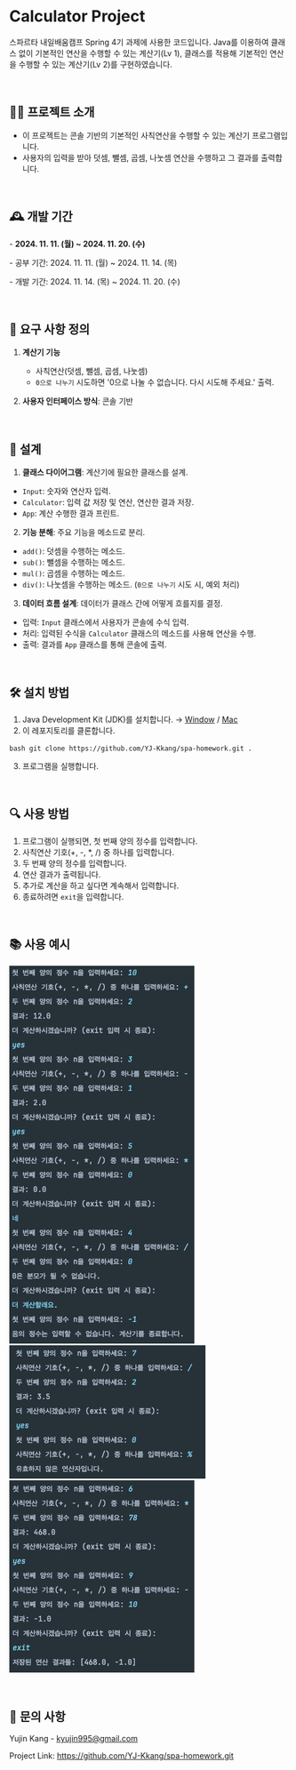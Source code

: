 # Calculator Project
스파르타 내일배움캠프 Spring 4기 과제에 사용한 코드입니다. Java를 이용하여 클래스 없이 기본적인 연산을 수행할 수 있는 계산기(Lv 1), 클래스를 적용해 기본적인 연산을 수행할 수 있는 계산기(Lv 2)를 구현하였습니다.

<br>

## 🧑‍🏫 프로젝트 소개
- 이 프로젝트는 콘솔 기반의 기본적인 사칙연산을 수행할 수 있는 계산기 프로그램입니다.
- 사용자의 입력을 받아 덧셈, 뺄셈, 곱셈, 나눗셈 연산을 수행하고 그 결과를 출력합니다.   

<br>

## 🕰️ 개발 기간

\- **2024. 11. 11. (월) ~ 2024. 11. 20. (수)**

\- 공부 기간: 2024. 11. 11. (월) ~ 2024. 11. 14. (목)

\- 개발 기간: 2024. 11. 14. (목) ~ 2024. 11. 20. (수)

<br>

## 💬 요구 사항 정의
1. **계산기 기능**
    - 사칙연산(덧셈, 뺄셈, 곱셈, 나눗셈)
    - `0으로 나누기` 시도하면 '0으로 나눌 수 없습니다. 다시 시도해 주세요.' 출력.

2. **사용자 인터페이스 방식**: 콘솔 기반

<br>

## 📝 설계
1. **클래스 다이어그램**: 계산기에 필요한 클래스를 설계.
- `Input`: 숫자와 연산자 입력.
- `Calculator`: 입력 값 저장 및 연산, 연산한 결과 저장.
- `App`: 계산 수행한 결과 프린트.

2. **기능 분해**: 주요 기능을 메소드로 분리.
- `add()`: 덧셈을 수행하는 메소드.
- `sub()`: 뺄셈을 수행하는 메소드.
- `mul()`: 곱셈을 수행하는 메소드.
- `div()`: 나눗셈을 수행하는 메소드. (`0으로 나누기` 시도 시, 예외 처리)

3. **데이터 흐름 설계**: 데이터가 클래스 간에 어떻게 흐를지를 결정.
- 입력: `Input` 클래스에서 사용자가 콘솔에 수식 입력.
- 처리: 입력된 수식을 `Calculator` 클래스의 메소드를 사용해 연산을 수행.
- 출력: 결과를 `App` 클래스를 통해 콘솔에 출력.


<br>

## 🛠 설치 방법   
1. Java Development Kit (JDK)를 설치합니다. → [Window](https://teamsparta.notion.site/Window-JDK-f646c4cfdbd34daf81b4315f7abeba1d)    / [Mac](https://teamsparta.notion.site/Mac-JDK-cd42768710404e50a742ce0e187975bf)
2. 이 레포지토리를 클론합니다.
```
bash git clone https://github.com/YJ-Kkang/spa-homework.git .
```
3. 프로그램을 실행합니다.

<br>

## 🔍 사용 방법
1. 프로그램이 실행되면, 첫 번째 양의 정수를 입력합니다.
2. 사칙연산 기호(+, -, *, /) 중 하나를 입력합니다.
3. 두 번째 양의 정수를 입력합니다.
4. 연산 결과가 출력됩니다.
5. 추가로 계산을 하고 싶다면 계속해서 입력합니다.
6. 종료하려면 `exit`을 입력합니다.

<br>

## 📚 사용 예시
![title](https://github.com/YJ-Kkang/spa-homework/blob/main/images/1.png?raw=true)   
![title](https://github.com/YJ-Kkang/spa-homework/blob/main/images/2.png?raw=true)   
![title](https://github.com/YJ-Kkang/spa-homework/blob/main/images/3.png?raw=true)   


<br>

## 📨 문의 사항
Yujin Kang - kyujin995@gmail.com

Project Link: https://github.com/YJ-Kkang/spa-homework.git
